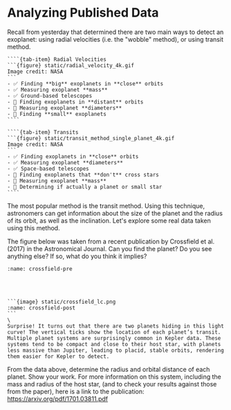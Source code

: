 # Analyzing Published Data

Recall from yesterday that determined there are two main ways to detect an exoplanet: using radial velocities (i.e. the "wobble" method), or using transit method.

`````{tab-set}
````{tab-item} Radial Velocities
```{figure} static/radial_velocity_4k.gif
Image credit: NASA
```
- ✅ Finding **big** exoplanets in **close** orbits
- ✅ Measuring exoplanet **mass**
- ✅ Ground-based telescopes
- 🚫 Finding exoplanets in **distant** orbits
- 🚫 Measuring exoplanet **diameters**
- 🚫 Finding **small** exoplanets
````

````{tab-item} Transits
```{figure} static/transit_method_single_planet_4k.gif
Image credit: NASA
```
- ✅ Finding exoplanets in **close** orbits
- ✅ Measuring exoplanet **diameters**
- ✅ Space-based telescopes
- 🚫 Finding exoplanets that **don't** cross stars
- 🚫 Measuring exoplanet **mass**
- 🚫 Determining if actually a planet or small star
````
`````

The most popular method is the transit method. Using this technique, astronomers can get information about the size of the planet and the radius of its orbit, as well as the inclination. Let's explore some real data taken using this method.

The figure below was taken from a recent publication by Crossfield et al. (2017) in the Astronomical Journal. Can you find the planet? Do you see anything else? If so, what do you think it implies?

```{image} static/crossfield_lc_pre.jpg
:name: crossfield-pre
```
<br/><br/>
````{dropdown} Resolving the Mystery
```{image} static/crossfield_lc.png
:name: crossfield-post
```
\
Surprise! It turns out that there are two planets hiding in this light curve! The vertical ticks show the location of each planet’s transit. Multiple planet systems are surprisingly common in Kepler data. These systems tend to be compact and close to their host star, with planets less massive than Jupiter, leading to placid, stable orbits, rendering them easier for Kepler to detect.
````


From the data above, determine the radius and orbital distance of each planet. Show your work. For more information on this system, including the mass and radius of the host star, (and to check your results against those from the paper), here is a link to the publication: https://arxiv.org/pdf/1701.03811.pdf
